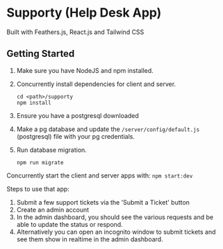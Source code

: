 # Supporty (Help Desk App)

Built with Feathers.js, React.js and Tailwind CSS

## Getting Started

1. Make sure you have NodeJS and npm installed.
2. Concurrently install dependencies for client and server.

   ```
   cd <path>/supporty
   npm install
   ```

3. Ensure you have a postgresql downloaded
4. Make a pg database and update the `/server/config/default.js` (postgresql) file with your pg credentials.

5. Run database migration.

   ```
   npm run migrate
   ```

Concurrently start the client and server apps with:
`npm start:dev`

Steps to use that app:

1. Submit a few support tickets via the 'Submit a Ticket' button
2. Create an admin account
3. In the admin dashboard, you should see the various requests and be able to update the status or respond.
4. Alternatively you can open an incognito window to submit tickets and see them show in realtime in the admin dashboard.
